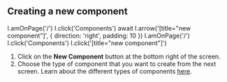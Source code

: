 ## Creating a new component

<screenshot>
  I.amOnPage('/')
  I.click('Components')
  await I.arrow('[title="new component"]', { direction: 'right', padding: 10 })
</screenshot>

<screenshot>
  I.amOnPage('/')
  I.click('Components')
  I.click('[title="new component"]')
</screenshot>

1. Click on the **New Component** button at the bottom right of the screen.
1. Choose the type of component that you want to create from the next screen. Learn about the different types of components [here]().
